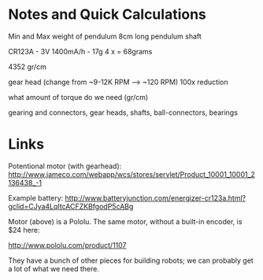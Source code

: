 Notes and Quick Calculations
===============

Min and Max weight of pendulum
8cm long pendulum shaft

CR123A - 3V 1400mA/h - 17g
4 x = 68grams

4352 gr/cm

gear head (change from ~9-12K RPM —> ~120 RPM)
100x reduction


what amount of torque do we need (gr/cm)

gearing and connectors, gear heads, shafts, ball-connectors, bearings

Links
=======

Potentional motor (with gearhead): http://www.jameco.com/webapp/wcs/stores/servlet/Product_10001_10001_2136438_-1

Example battery: http://www.batteryjunction.com/energizer-cr123a.html?gclid=CJya4LqItcACFZKBfgodP5cABg

Motor (above) is a Pololu. The same motor, without a built-in encoder, is $24 here:

http://www.pololu.com/product/1107

They have a bunch of other pieces for building robots; we can probably get a lot of what we need there.
